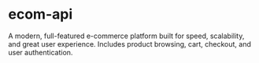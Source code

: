 # ecom-api
A modern, full-featured e-commerce platform built for speed, scalability, and great user experience. Includes product browsing, cart, checkout, and user authentication.
